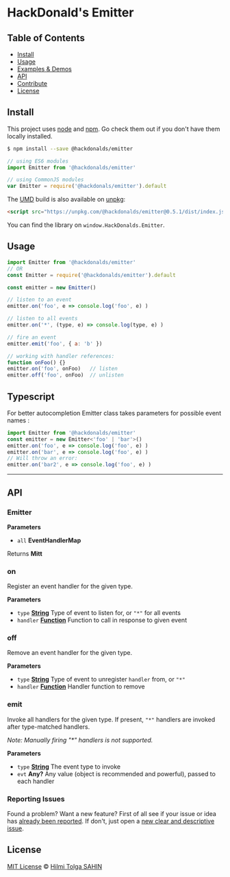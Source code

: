 # HackDonald's Emitter

## Table of Contents

-   [Install](#install)
-   [Usage](#usage)
-   [Examples & Demos](#examples--demos)
-   [API](#api)
-   [Contribute](#contribute)
-   [License](#license)

## Install

This project uses [node](http://nodejs.org) and [npm](https://npmjs.com). Go check them out if you don't have them locally installed.

```sh
$ npm install --save @hackdonalds/emitter
```


```javascript
// using ES6 modules
import Emitter from '@hackdonalds/emitter'

// using CommonJS modules
var Emitter = require('@hackdonals/emitter').default
```

The [UMD](https://github.com/umdjs/umd) build is also available on [unpkg](https://unpkg.com/@hackdonalds/emitter@0.5.1/dist/index.js):

```html
<script src="https://unpkg.com/@hackdonalds/emitter@0.5.1/dist/index.js"></script>
```

You can find the library on `window.HackDonalds.Emitter`.

## Usage

```js
import Emitter from '@hackdonalds/emitter'
// OR
const Emitter = require('@hackdonalds/emitter').default

const emitter = new Emitter()

// listen to an event
emitter.on('foo', e => console.log('foo', e) )

// listen to all events
emitter.on('*', (type, e) => console.log(type, e) )

// fire an event
emitter.emit('foo', { a: 'b' })

// working with handler references:
function onFoo() {}
emitter.on('foo', onFoo)   // listen
emitter.off('foo', onFoo)  // unlisten
```

## Typescript

For better autocompletion Emitter class takes parameters for possible event names : 

```js
import Emitter from '@hackdonalds/emitter'
const emitter = new Emitter<'foo' | 'bar'>()
emitter.on('foo', e => console.log('foo', e) )
emitter.on('bar', e => console.log('foo', e) )
// Will throw an error:
emitter.on('bar2', e => console.log('foo', e) )
```

* * *

## API

<!-- Generated by documentation.js. Update this documentation by updating the source code. -->

### Emitter


**Parameters**

-   `all` **EventHandlerMap** 

Returns **Mitt** 

### on

Register an event handler for the given type.

**Parameters**

-   `type` **[String](https://developer.mozilla.org/docs/Web/JavaScript/Reference/Global_Objects/String)** Type of event to listen for, or `"*"` for all events
-   `handler` **[Function](https://developer.mozilla.org/docs/Web/JavaScript/Reference/Statements/function)** Function to call in response to given event

### off

Remove an event handler for the given type.

**Parameters**

-   `type` **[String](https://developer.mozilla.org/docs/Web/JavaScript/Reference/Global_Objects/String)** Type of event to unregister `handler` from, or `"*"`
-   `handler` **[Function](https://developer.mozilla.org/docs/Web/JavaScript/Reference/Statements/function)** Handler function to remove

### emit

Invoke all handlers for the given type.
If present, `"*"` handlers are invoked after type-matched handlers.

_Note: Manually firing "*" handlers is not supported._

**Parameters**

-   `type` **[String](https://developer.mozilla.org/docs/Web/JavaScript/Reference/Global_Objects/String)** The event type to invoke
-   `evt` **Any?** Any value (object is recommended and powerful), passed to each handler


### Reporting Issues

Found a problem? Want a new feature? First of all see if your issue or idea has [already been reported](../../issues).
If don't, just open a [new clear and descriptive issue](../../issues/new).


## License

[MIT License](https://opensource.org/licenses/MIT) © [Hilmi Tolga SAHIN](https://kucukkanat.com/)
